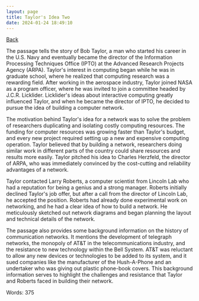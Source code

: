 ```yaml
---
layout: page
title: Taylor's Idea Two
date: 2024-01-24 18:49:10
---
```


[Back](./)


The passage tells the story of Bob Taylor, a man who started his career in the U.S. Navy and eventually became the director of the Information Processing Techniques Office (IPTO) at the Advanced Research Projects Agency (ARPA). Taylor's interest in computing began while he was in graduate school, where he realized that computing research was a rewarding field. After working in the aerospace industry, Taylor joined NASA as a program officer, where he was invited to join a committee headed by J.C.R. Licklider. Licklider's ideas about interactive computing greatly influenced Taylor, and when he became the director of IPTO, he decided to pursue the idea of building a computer network. 

The motivation behind Taylor's idea for a network was to solve the problem of researchers duplicating and isolating costly computing resources. The funding for computer resources was growing faster than Taylor's budget, and every new project required setting up a new and expensive computing operation. Taylor believed that by building a network, researchers doing similar work in different parts of the country could share resources and results more easily. Taylor pitched his idea to Charles Herzfeld, the director of ARPA, who was immediately convinced by the cost-cutting and reliability advantages of a network. 

Taylor contacted Larry Roberts, a computer scientist from Lincoln Lab who had a reputation for being a genius and a strong manager. Roberts initially declined Taylor's job offer, but after a call from the director of Lincoln Lab, he accepted the position. Roberts had already done experimental work on networking, and he had a clear idea of how to build a network. He meticulously sketched out network diagrams and began planning the layout and technical details of the network. 

The passage also provides some background information on the history of communication networks. It mentions the development of telegraph networks, the monopoly of AT&T in the telecommunications industry, and the resistance to new technology within the Bell System. AT&T was reluctant to allow any new devices or technologies to be added to its system, and it sued companies like the manufacturer of the Hush-A-Phone and an undertaker who was giving out plastic phone-book covers. This background information serves to highlight the challenges and resistance that Taylor and Roberts faced in building their network.

Words: 375
